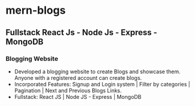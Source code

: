 # mern-blogs
## Fullstack React Js - Node Js - Express - MongoDB

### Blogging Website

- Developed a blogging website to create Blogs and showcase them. Anyone with a registered account can create blogs. 
- Incorporated Features: Signup and Login system | Filter by categories | Pagination | Next and Previous Blogs Links.
- Fullstack: React JS | Node JS - Express | MongoDB
